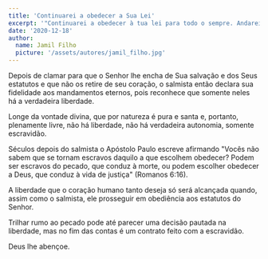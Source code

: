 ```yaml
---
title: 'Continuarei a obedecer a Sua Lei'
excerpt: '"Continuarei a obedecer à tua lei para todo o sempre. Andarei em liberdade, pois me dediquei às tuas ordens." (Salmo 119.44, 45)'
date: '2020-12-18'
author:
  name: Jamil Filho
  picture: '/assets/autores/jamil_filho.jpg'
---
```


Depois de clamar para que o Senhor lhe encha de Sua salvação e dos Seus estatutos e que não os retire de seu coração, o salmista então declara sua fidelidade aos mandamentos eternos, pois reconhece que somente neles há a verdadeira liberdade.

Longe da vontade divina, que por natureza é pura e santa e, portanto, plenamente livre, não há liberdade, não há verdadeira autonomia, somente escravidão.

Séculos depois do salmista o Apóstolo Paulo escreve afirmando "Vocês não sabem que se tornam escravos daquilo a que escolhem obedecer? Podem ser escravos do pecado, que conduz à morte, ou podem escolher obedecer a Deus, que conduz à vida de justiça" (Romanos 6:16).

A liberdade que o coração humano tanto deseja só será alcançada quando, assim como o salmista, ele prosseguir em obediência aos estatutos do Senhor.

Trilhar rumo ao pecado pode até parecer uma decisão pautada na liberdade, mas no fim das contas é um contrato feito com a escravidão.

Deus lhe abençoe.